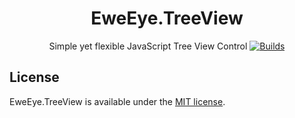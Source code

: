 <h1 align="center">EweEye.TreeView
</h1>
<p align="center">
Simple yet flexible JavaScript Tree View Control
    <a href="https://travis-ci.org/eweeye/treeview"><img src="https://img.shields.io/travis/eweeye/treeview.svg?style=flat-square&maxAge=600" alt="Builds"></a>
</p>

## License

EweEye.TreeView is available under the [MIT license](https://opensource.org/licenses/MIT).
